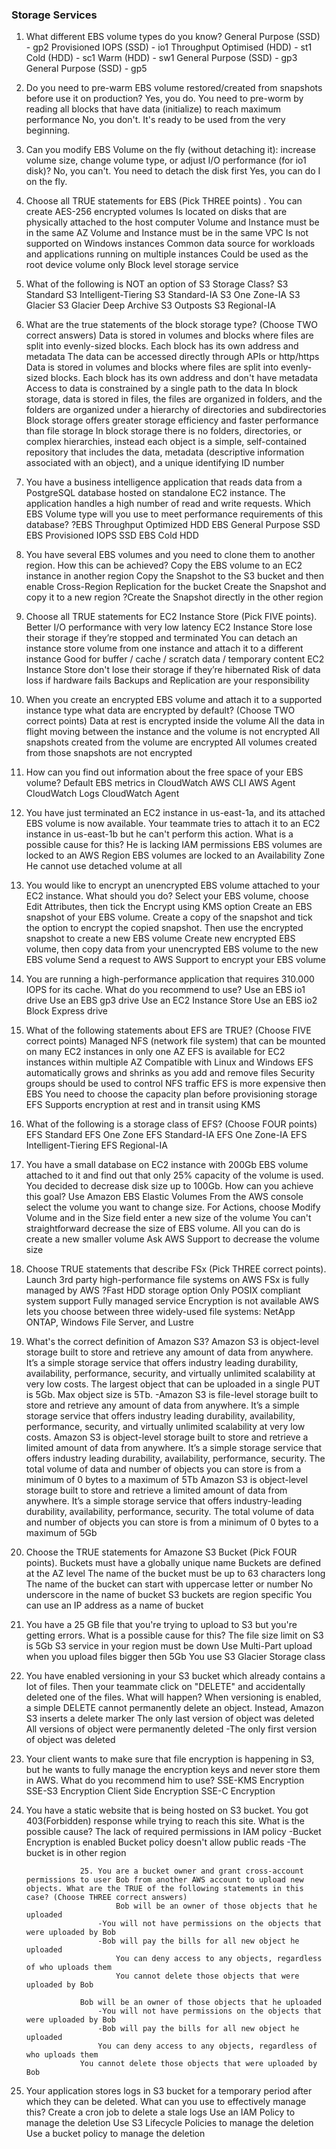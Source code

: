 ### Storage Services 

1. What different EBS volume types do you know?
	General Purpose (SSD) - gp2
	Provisioned IOPS (SSD) - io1
	Throughput Optimised (HDD) - st1
	Cold (HDD) - sc1
Warm (HDD) - sw1
	General Purpose (SSD) - gp3
General Purpose (SSD) - gp5

2. Do you need to pre-warm EBS volume restored/created from snapshots before use it on production?
	Yes, you do. You need to pre-worm by reading all blocks that have data (initialize) to reach maximum performance
No, you don't. It's ready to be used from the very beginning.

3. Can you modify EBS Volume on the fly (without detaching it): increase volume size, change volume type, or adjust I/O performance (for io1 disk)?
No, you can't. You need to detach the disk first
	Yes, you can do I on the fly.

4. Choose all TRUE statements for EBS (Pick THREE points) .
	You can create AES-256 encrypted volumes
Is located on disks that are physically attached to the host computer
	Volume and Instance must be in the same AZ
Volume and Instance must be in the same VPC
Is not supported on Windows instances
Сommon data source for workloads and applications running on multiple instances
Could be used as the root device volume only
	Block level storage service

5. What of the following is NOT an option of S3 Storage Class?
S3 Standard
S3 Intelligent-Tiering
S3 Standard-IA
S3 One Zone-IA
S3 Glacier
S3 Glacier Deep Archive
S3 Outposts
	S3 Regional-IA

6. What are the true statements of the block storage type? (Choose TWO correct answers)
Data is stored in volumes and blocks where files are split into evenly-sized blocks. Each block has its own address and metadata
The data can be accessed directly through APIs or http/https
	Data is stored in volumes and blocks where files are split into evenly-sized blocks. Each block has its own address and don't have metadata
Access to data is constrained by a single path to the data
In block storage, data is stored in files, the files are organized in folders, and the folders are organized under a hierarchy of directories and subdirectories
	Block storage offers greater storage efficiency and faster performance than file storage
In block storage there is no folders, directories, or complex hierarchies, instead each object is a simple, self-contained repository that includes the data, metadata (descriptive information associated with an object), and a unique identifying ID number

7. You have a business intelligence application that reads data from a PostgreSQL database hosted on standalone EC2 instance. The application handles a high number of read and write requests. Which EBS Volume type will you use to meet performance requirements of this database?
?EBS Throughput Optimized HDD
EBS General Purpose SSD
	EBS Provisioned IOPS SSD
EBS Cold HDD

8. You have several EBS volumes and you need to clone them to another region. How this can be achieved?
Copy the EBS volume to an EC2 instance in another region
Copy the Snapshot to the S3 bucket and then enable Cross-Region Replication for the bucket
	Create the Snapshot and copy it to a new region
?Create the Snapshot directly in the other region

9. Choose all TRUE statements for EC2 Instance Store (Pick FIVE points).
	Better I/O performance with very low latency
	EC2 Instance Store lose their storage if they’re stopped and terminated
You can detach an instance store volume from one instance and attach it to a different instance
	Good for buffer / cache / scratch data / temporary content
EC2 Instance Store don't lose their storage if they’re hibernated
	Risk of data loss if hardware fails
	Backups and Replication are your responsibility

10. When you create an encrypted EBS volume and attach it to a supported instance type what data are encrypted by default? (Choose TWO correct points)
	Data at rest is encrypted inside the volume
All the data in flight moving between the instance and the volume is not encrypted
	All snapshots created from the volume are encrypted
All volumes created from those snapshots are not encrypted

11. How can you find out information about the free space of your EBS volume?
Default EBS metrics in CloudWatch
AWS CLI
AWS Agent
CloudWatch Logs
	CloudWatch Agent

12. You have just terminated an EC2 instance in us-east-1a, and its attached EBS volume is now available. Your teammate tries to attach it to an EC2 instance in us-east-1b but he can't perform this action. What is a possible cause for this?
He is lacking IAM permissions
EBS volumes are locked to an AWS Region
	EBS volumes are locked to an Availability Zone
He cannot use detached volume at all

13. You would like to encrypt an unencrypted EBS volume attached to your EC2 instance. What should you do?
Select your EBS volume, choose Edit Attributes, then tick the Encrypt using KMS option
	Create an EBS snapshot of your EBS volume. Create a copy of the snapshot and tick the option to encrypt the copied snapshot. Then use the encrypted snapshot to create a new EBS volume
Create new encrypted EBS volume, then copy data from your unencrypted EBS volume to the new EBS volume
Send a request to AWS Support to encrypt your EBS volume

14. You are running a high-performance application that requires 310.000 IOPS for its cache. What do you recommend to use?
Use an EBS io1 drive
Use an EBS gp3 drive
	Use an EC2 Instance Store
Use an EBS io2 Block Express drive

15. What of the following statements about EFS are TRUE? (Choose FIVE correct points)
Managed NFS (network file system) that can be mounted on many EC2 instances in only one AZ
	EFS is available for EC2 instances within multiple AZ
Compatible with Linux and Windows
	EFS automatically grows and shrinks as you add and remove files
	Security groups should be used to control NFS traffic
	EFS is more expensive then EBS
You need to choose the capacity plan before provisioning storage
	EFS Supports encryption at rest and in transit using KMS

16. What of the following is a storage class of EFS? (Choose FOUR points)
	EFS Standard
	EFS One Zone
	EFS Standard-IA
	EFS One Zone-IA
EFS Intelligent-Tiering
EFS Regional-IA

17. You have a small database on EC2 instance with 200Gb EBS volume attached to it and find out that only 25% capacity of the volume is used. You decided to decrease disk size up to 100Gb. How can you achieve this goal?
Use Amazon EBS Elastic Volumes
From the AWS console select the volume you want to change size. For Actions, choose Modify Volume and in the Size field enter a new size of the volume
	You can't straightforward decrease the size of EBS volume. All you can do is create a new smaller volume
Ask AWS Support to decrease the volume size

18. Choose TRUE statements that describe FSx (Pick THREE correct points).
	Launch 3rd party high-performance file systems on AWS
FSx is fully managed by AWS
?Fast HDD storage option
Only POSIX compliant system support
	Fully managed service
Encryption is not available
	AWS lets you choose between three widely-used file systems: NetApp ONTAP, Windows File Server, and Lustre

19. What's the correct definition of Amazon S3?
	Amazon S3 is object-level storage built to store and retrieve any amount of data from anywhere. It’s a simple storage service that offers industry leading durability, availability, performance, security, and virtually unlimited scalability at very low costs. The largest object that can be uploaded in a single PUT is 5Gb. Max object size is 5Tb.
-Amazon S3 is file-level storage built to store and retrieve any amount of data from anywhere. It’s a simple storage service that offers industry leading durability, availability, performance, security, and virtually unlimited scalability at very low costs.
Amazon S3 is object-level storage built to store and retrieve a limited amount of data from anywhere. It’s a simple storage service that offers industry leading durability, availability, performance, security. The total volume of data and number of objects you can store is from a minimum of 0 bytes to a maximum of 5Tb
Amazon S3 is object-level storage built to store and retrieve a limited amount of data from anywhere. It’s a simple storage service that offers industry-leading durability, availability, performance, security. The total volume of data and number of objects you can store is from a minimum of 0 bytes to a maximum of 5Gb

20. Choose the TRUE statements for Amazone S3 Bucket (Pick FOUR points).
	Buckets must have a globally unique name
Buckets are defined at the AZ level
	The name of the bucket must be up to 63 characters long
The name of the bucket can start with uppercase letter or number
	No underscore in the name of bucket
	S3 buckets are region specific
You can use an IP address as a name of bucket

21. You have a 25 GB file that you're trying to upload to S3 but you're getting errors. What is a possible cause for this?
The file size limit on S3 is 5Gb
S3 service in your region must be down
	Use Multi-Part upload when you upload files bigger then 5Gb
You use S3 Glacier Storage class

22. You have enabled versioning in your S3 bucket which already contains a lot of files. Then your teammate click on "DELETE" and accidentally deleted one of the files. What will happen?
	When versioning is enabled, a simple DELETE cannot permanently delete an object. Instead, Amazon S3 inserts a delete marker
The only last version of object was deleted
All versions of object were permanently deleted
-The only first version of object was deleted

23. Your client wants to make sure that file encryption is happening in S3, but he wants to fully manage the encryption keys and never store them in AWS. What do you recommend him to use?
SSE-KMS Encryption
SSE-S3 Encryption
Client Side Encryption
	SSE-C Encryption

24. You have a static website that is being hosted on S3 bucket. You got 403(Forbidden) response while trying to reach this site. What is the possible cause?
The lack of required permissions in IAM policy
-Bucket Encryption is enabled
	Bucket policy doesn't allow public reads
-The bucket is in other region

					25. You are a bucket owner and grant cross-account permissions to user Bob from another AWS account to upload new objects. What are the TRUE of the following statements in this case? (Choose THREE correct answers)
							Bob will be an owner of those objects that he uploaded
						-You will not have permissions on the objects that were uploaded by Bob
						-Bob will pay the bills for all new object he uploaded
							You can deny access to any objects, regardless of who uploads them
							You cannot delete those objects that were uploaded by Bob

					Bob will be an owner of those objects that he uploaded
						-You will not have permissions on the objects that were uploaded by Bob
						-Bob will pay the bills for all new object he uploaded
						You can deny access to any objects, regardless of who uploads them
					You cannot delete those objects that were uploaded by Bob

26. Your application stores logs in S3 bucket for a temporary period after which they can be deleted. What can you use to effectively manage this?
Create a cron job to delete a stale logs
Use an IAM Policy to manage the deletion
	Use S3 Lifecycle Policies to manage the deletion
Use a bucket policy to manage the deletion

